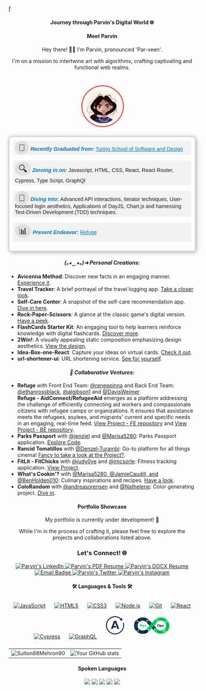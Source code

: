 ƒ<h4 align="center"> Journey through Parvin's Digital World 🌐</h4>
<h4 align="center">Meet Parvin</h4> 
<div align="center">
  <p>Hey there! 👋🏼 I'm Parvin, pronounced 'Par-veen'.</p>
  <p>I'm on a mission to intertwine art with algorithms, crafting captivating and functional web realms.</p>
  <img src="https://github.com/Sulton88Mehron90/Rock-Paper-Scissors/blob/main/src/parvin_round_transparent.png" alt="Parvin's Image" width="120" style="margin: 20px; border-radius: 50%;">
</div>
  <div style="font-family: Arial, sans-serif; padding: 10px; border: 2px solid #d1d1d1; border-radius: 8px; box-shadow: 2px 2px 12px #aaa;">
  <div style="padding: 5px; background-color: #f2f2f2; border-radius: 4px; margin-bottom: 15px;">
    <span style="background-color: #e0e0e0; padding: 5px 10px; border-radius: 50%; font-size: 24px;">🌱</span>
    <i style="color: #0077b6;"><b>Recently Graduated from:</b></i> 
    <a href="https://turing.io/" target="_blank" rel="noreferrer" style="color: #0077b6; text-decoration: underline;">Turing School of Software and Design</a>
  </div>
  
  <div style="padding: 5px; background-color: #f2f2f2; border-radius: 4px; margin-bottom: 15px;">
    <span style="background-color: #e0e0e0; padding: 5px 10px; border-radius: 50%; font-size: 24px;">🔍</span>
    <i style="color: #0077b6;"><b>Zeroing in on:</b></i> Javascript, HTML, CSS, React, React Router, Cypress, Type Script, GraphQl
  </div>
  
  <div style="padding: 5px; background-color: #f2f2f2; border-radius: 4px; margin-bottom: 15px;">
    <span style="background-color: #e0e0e0; padding: 5px 10px; border-radius: 50%; font-size: 24px;">📕</span>
    <i style="color: #0077b6;"><b>Diving Into:</b></i> Advanced API interactions, Iterator techniques, User-focused login aesthetics, Applications of DayJS, Chart.js and harnessing Test-Driven Development (TDD) techniques.
  </div>
  
  <div style="padding: 5px; background-color: #f2f2f2; border-radius: 4px; margin-bottom: 15px;">
    <span style="background-color: #e0e0e0; padding: 5px 10px; border-radius: 50%; font-size: 24px;">📊</span>
    <i style="color: #0077b6;"><b>Present Endeavor:</b></i> 
    <a href="https://github.com/Refugee-Aid-Capstone/refugee-aid-fe" target="_blank" rel="noreferrer" style="color: #0077b6; text-decoration: underline;">Refuge</a>
  </div>
</div>

<h4 align="center"><i>(｡◕‿◕｡)➜ Personal Creations:</i></h4>
<ul>
    <li>
    <strong>Avicenna Method</strong>: Discover new facts in an engaging manner. 
    <a href="https://github.com/Sulton88Mehron90/showcase-project" target="_blank" rel="noreferrer">Experience it</a>.
  </li>
  <li>
    <strong>Travel Tracker</strong>: A brief portrayal of the travel logging app. 
    <a href="https://github.com/Sulton88Mehron90/travel-tracker" target="_blank" rel="noreferrer">Take a closer look</a>.
  </li>
  <li>
    <strong>Self-Care Center</strong>: A snapshot of the self-care recommendation app. 
    <a href="https://github.com/Sulton88Mehron90/self-care-center" target="_blank" rel="noreferrer">Dive in here</a>.
  </li>
  <li>
    <strong>Rock-Paper-Scissors</strong>: A glance at the classic game's digital version. 
    <a href="https://github.com/Sulton88Mehron90/Rock-Paper-Scissors" target="_blank" rel="noreferrer">Have a peek</a>.
  </li>
  <li>
    <strong>FlashCards Starter Kit</strong>: An engaging tool to help learners reinforce knowledge with digital flashcards. 
    <a href="https://github.com/Sulton88Mehron90/flashCards-starter-kit" target="_blank" rel="noreferrer">Discover more</a>.
  </li>
  <li>
    <strong>2Win!</strong>: A visually appealing static composition emphasizing design aesthetics. 
    <a href="https://github.com/Sulton88Mehron90/static-comp" target="_blank" rel="noreferrer">View the design</a>.
  </li>
  <li>
    <strong>Idea-Box-one-React</strong>: Capture your ideas on virtual cards. 
    <a href="https://github.com/Sulton88Mehron90/idea-box-one-react" target="_blank" rel="noreferrer">Check it out</a>.
  </li>
    <li>
    <strong>url-shortener-ui</strong>: URL shortening service. 
    <a href="https://github.com/Sulton88Mehron90/url-shortener-ui" target="_blank" rel="noreferrer">See for yourself</a>.
  </li>
</ul>

<h4 align="center"><i>🤝 Collaborative Ventures:</i></h4>
<ul>
     <li>
        <strong>Refuge</strong> with
       Front End Team:
        <a href="https://github.com/reneepinna" target="_blank" rel="noreferrer">@reneepinna</a> and
       Back End Team:
        <a href="https://github.com/ethanrossblack" target="_blank" rel="noreferrer">@ethanrossblack</a>,
        <a href="https://github.com/algibson1" target="_blank" rel="noreferrer">@algibson1</a> and
        <a href="https://github.com/DavisWeimer" target="_blank" rel="noreferrer">@DavisWeimer</a> <br>
       <strong>Refuge - AidConnect/RefugeeAid</strong> emerges as a platform addressing the challenge of efficiently connecting aid workers and compassionate citizens with refugee camps or organizations. It ensures that assistance meets the refugees, asylees, and migrants' current and specific needs in an engaging, real-time feed.  
        <a href="https://github.com/Refugee-Aid-Capstone/refugee-aid-fe" target="_blank" rel="noreferrer">View Project - FE repository</a> and 
       <a href="https://github.com/Refugee-Aid-Capstone/refugee_aid_be" target="_blank" rel="noreferrer">View Project - BE repository</a>.
    </li>
<li>
  <strong>Parks Passport</strong> with 
  <a href="https://github.com/jenziel" target="_blank" rel="noreferrer">@jenziel</a> and 
  <a href="https://github.com/Marisa5280" target="_blank" rel="noreferrer">@Marisa5280</a>: 
  Parks Passport application. 
  <a href="https://github.com/Sulton88Mehron90/stretchTech" target="_blank" rel="noreferrer">Explore Code</a>.
</li>
    <li>
        <strong>Rancid Tomatillos</strong> with 
        <a href="https://github.com/Sulton88Mehron90/rancid-tomatillos-denzel-parvin" target="_blank" rel="noreferrer">@Denzel-Turambi</a>: 
        Go-to platform for all things cinema! 
        <a href="https://github.com/Sulton88Mehron90/rancid-tomatillos-denzel-parvin" target="_blank" rel="noreferrer">Fancy to take a look at the Project?</a>.
    </li>
    <li>
        <strong>FitLit - FitChicks</strong> with 
        <a href="https://github.com/judy0ye" target="_blank" rel="noreferrer">@judy0ye</a> and 
        <a href="https://github.com/jmcsorle" target="_blank" rel="noreferrer">@jmcsorle</a>: 
        Fitness tracking application. 
        <a href="https://github.com/Sulton88Mehron90/fitlit-group-project-jy-jm-ps" target="_blank" rel="noreferrer">View Project</a>.
    </li>
    <li>
        <strong>What's Cookin'?</strong> with 
        <a href="https://github.com/JamieCaudill/whats-cookin-group-project" target="_blank" rel="noreferrer">@Marisa5280, @JamieCaudill, and @BenHolden010</a>: 
        Culinary inspirations and recipes. 
        <a href="https://github.com/JamieCaudill/whats-cookin-group-project" target="_blank" rel="noreferrer">Have a look</a>.
    </li>
    <li>
        <strong>ColoRandom</strong> with 
        <a href="https://github.com/andreasorensen/coloRandom-Team-Project" target="_blank" rel="noreferrer">@andreasorensen</a> and 
        <a href="https://github.com/Nathelene" target="_blank" rel="noreferrer">@Nathelene</a>: 
        Color generating project. 
        <a href="https://github.com/andreasorensen/coloRandom-Team-Project" target="_blank" rel="noreferrer">Dive in</a>.
    </li>
</ul>
<h4 align="center">Portfolio Showcase</h4>
<div align="center">
  <p>My portfolio is currently under development! 🚧</p>
  <p>While I'm in the process of crafting it, please feel free to explore the projects and collaborations listed above.</p>
</div>

<h3 align="center">Let's Connect! 🌐</h3>
<div align="center">
<a href="https://www.linkedin.com/in/parvin-sattorova-edwards-357526b3/" target="_blank" rel="noreferrer">
    <img src="https://img.shields.io/badge/-LinkedIn-0077B5?style=flat&logo=LinkedIn&logoColor=white" alt="Parvin's LinkedIn">
</a>
  <a href="https://github.com/Sulton88Mehron90/showcase-project/blob/main/src/Images/ParvinASattorova-Resume-October4-2023.pdf" target="_blank" rel="noreferrer">
    <img src="https://img.shields.io/badge/📄_PDF_Resume-138808?style=flat" alt="Parvin's PDF Resume">
</a>
<a href="https://github.com/Sulton88Mehron90/showcase-project/blob/main/src/Images/ParvinASattorova-Resume-October4-2023.docx" target="_blank" rel="noreferrer">
    <img src="https://img.shields.io/badge/📄_DOCX_Resume-8E44AD?style=flat" alt="Parvin's DOCX Resume">
</a>
<a href="mailto:nanajon66@gmail.com">
    <img src="https://img.shields.io/badge/Email-Contact Me-green?style=flat&logo=microsoft-outlook" alt="Email Badge">
</a>

<a href="[https://twitter.com/your_username](https://twitter.com/nanajon66/with_replies)" target="_blank" rel="noreferrer">
    <img src="https://img.shields.io/badge/-Twitter-1DA1F2?style=flat&logo=Twitter&logoColor=white" alt="Parvin's Twitter">
</a>
<a href="https://www.instagram.com/sulimesho/" target="_blank" rel="noreferrer">
    <img src="https://img.shields.io/badge/-Instagram-E4405F?style=flat&logo=Instagram&logoColor=white" alt="Parvin's Instagram">
</a>

<h4 align="center">🛠️ Languages & Tools 🛠️</h4>
<div>  
  <a href="https://www.javascript.com/" target="_blank"><img style="margin: 10px" src="https://profilinator.rishav.dev/skills-assets/javascript-original.svg" alt="JavaScript" height="50" /></a>  
  <a href="https://en.wikipedia.org/wiki/HTML5" target="_blank"><img style="margin: 10px" src="https://profilinator.rishav.dev/skills-assets/html5-original-wordmark.svg" alt="HTML5" height="50" /></a>  
  <a href="https://www.w3schools.com/css/" target="_blank"><img style="margin: 10px" src="https://profilinator.rishav.dev/skills-assets/css3-original-wordmark.svg" alt="CSS3" height="50" /></a>  
  <a href="https://nodejs.org/" target="_blank"><img style="margin: 10px" src="https://profilinator.rishav.dev/skills-assets/nodejs-original-wordmark.svg" alt="Node.js" height="50" /></a>  
  <a href="https://github.com/" target="_blank"><img style="margin: 10px" src="https://profilinator.rishav.dev/skills-assets/git-scm-icon.svg" alt="Git" height="50" /></a>  
  <a href="https://react.dev/" target="_blank"><img style="margin: 10px" src="https://profilinator.rishav.dev/skills-assets/react-original-wordmark.svg" alt="React" height="50" /></a>  
  <a href="https://docs.cypress.io/guides/overview/why-cypress" target="_blank"><img style="margin: 10px" src="https://encrypted-tbn0.gstatic.com/images?q=tbn:ANd9GcQoXfntUBC8eXPGA7V8dQp74I5Xofeze3tnRua5hKQkd0ofyH0cy5mJm3_Y-zPhHO2ty9k&usqp=CAU" alt="Cypress" height="50" /></a>  
  <a href="https://graphql.org/" target="_blank"><img style="margin: 10px" src="https://graphql.org/img/logo.svg" alt="GraphQL" height="50" /></a>
  <a href="https://www.apollographql.com/" target="_blank"><img style="margin: 10px" src="https://github.com/Refugee-Aid-Capstone/refugee-aid-fe/blob/main/src/images/apollo-client.png" alt="Apollo Client" height="50" /></a>
  <a href="https://circleci.com/" target="_blank"><img style="margin: 10px" src="https://github.com/Refugee-Aid-Capstone/refugee-aid-fe/blob/main/src/images/ci-cd.png" alt="CI/CD" height="50" /></a>
</div>

</td><td valign="top" width="33%">

<!-- <p align="center">
  <a href="https://www.w3schools.com/css/" target="_blank" rel="noreferrer">
    <img src="https://raw.githubusercontent.com/devicons/devicon/master/icons/css3/css3-original-wordmark.svg" alt="css3" width="40" height="40"/>
  </a>
  <a href="https://www.w3.org/html/" target="_blank" rel="noreferrer">
    <img src="https://raw.githubusercontent.com/devicons/devicon/master/icons/html5/html5-original-wordmark.svg" alt="html5" width="40" height="40"/>
  </a>
  <a href="https://developer.mozilla.org/en-US/docs/Web/JavaScript" target="_blank" rel="noreferrer">
    <img src="https://raw.githubusercontent.com/devicons/devicon/master/icons/javascript/javascript-original.svg" alt="javascript" width="40" height="40"/>
  </a>
</p>
-->
</p>
<!-- <p align="center">
  <img align="center" src="https://github-readme-stats.vercel.app/api/top-langs?username=Sulton88Mehron90&show_icons=true&locale=en&layout=compact&theme=blue-green" alt="Sulton88Mehron90" /> -->

<p align="center">
  <table>
    <tr>
      <td><img align="center" src="https://github-readme-stats.vercel.app/api/top-langs?username=Sulton88Mehron90&show_icons=true&locale=en&layout=compact&theme=blue-green" alt="Sulton88Mehron90" /></td>
      <td><img align="center" src="https://github-readme-stats.vercel.app/api?username=Sulton88Mehron90&show_icons=true&theme=blue-green" alt="Your GitHub stats" />
    </tr>
  </table>
</p>

  <h4 align="center"> Spoken Languages<br>
</h4>
<p align="center">
  <img src="https://img.shields.io/badge/English-%230000FF.svg?&style=for-the-badge&logo=&logoColor=white"/>
  <img src="https://img.shields.io/badge/Tojiki-%23FF0000.svg?&style=for-the-badge&logo=&logoColor=white"/>
  <img src="https://img.shields.io/badge/Pomiri-%2300FF00.svg?&style=for-the-badge&logo=&logoColor=white"/>
  <img src="https://img.shields.io/badge/Farsi-%2340E0D0.svg?&style=for-the-badge&logo=&logoColor=white"/>
  <img src="https://img.shields.io/badge/Russian-%23DE8F05.svg?&style=for-the-badge&logo=&logoColor=white"/>

<!--
# Sulton88Mehron90.github.io

<h3 align="center">Welcome to My Digital Adventure 🌐 </h3> 
<h3 align="center">About Me </h3>

<p align="center">
  Hello 👋🏼 ! I'm Parvin, pronounced 'Par-veen'.
    I am on the journey 🌱 of becoming a Front-end Developer at the intersection of design and functionality, committed to making the web both beautiful and intuitive. I know I am repeating myself.
  <br>
  <img src="https://github.com/Sulton88Mehron90/Rock-Paper-Scissors/blob/main/src/parvin.jpg" alt="Parvin's Image" width="120" align="center" style="margin: 20px; border-radius: 50%;">
</p>
Embarking on a transformative journey, aspiring to become a Front-end Developer — where art meets algorithms.<br> Committed to sculpting a web space that's visually captivating and functionally seamless.

<p align="center">
  If you've landed here and decided to delve deeper, you're on a voyage through my digital realm. 🚁 <br>
  Gratitude for navigating my creations!
</p>
  (｡◕‿◕｡)➜ <i>Individual Feats:</i><br>
<h3 align="center">🔧 Projects & Collaborations 🔧</h3>
  <img align="center" src="https://github-readme-stats.vercel.app/api/top-langs?username=Sulton88Mehron90&show_icons=true&locale=en&layout=compact" alt="Sulton88Mehron90" />
</p>


  <span style="font-size: 20px; padding: 5px 10px; background-color: #e0e0e0; border-radius: 4px;">English</span>
  <span style="font-size: 20px; padding: 5px 10px; background-color: #e0e0e0; border-radius: 4px;">Pomiri</span>
  <span style="font-size: 20px; padding: 5px 10px; background-color: #e0e0e0; border-radius: 4px;">Tojiki</span>
  <span style="font-size: 20px; padding: 5px 10px; background-color: #e0e0e0; border-radius: 4px;">Farsi</span>
  <span style="font-size: 20px; padding: 5px 10px; background-color: #e0e0e0; border-radius: 4px;">Russian</span>


Here are some ideas to get you started:
- 🔭 I’m currently working on ...
- 🌱 I’m currently learning ...
- 👯 I’m looking to collaborate on ...
- 🤔 I’m looking for help with ...
- 💬 Ask me about ...
- 📫 How to reach me: ...
- 😄 Pronouns: ...
- ⚡ Fun fact: ...
- 👀 Check out my latest project:
- 📫 How to reach me: 
  💌 nanajon66@gmail.com
- 💬 **Ask me about:** [🚧 Under Construction 🚧]
🔧⚙️🚀
📚 🏫🛜📝📚
👷🏼‍♀️⚙️📈
📿 🧿 Hello! 🇺🇸 Салом! 🇹🇯 سلام 🇮🇷 Здравствуйте 🇷🇺
🌐
🌏🌐🌌
📡💻🌐
I love math! ❤️🏫📚📐📏  📚📙📖 🇺🇸 🔭 📈📊📉
📧
(｡◕‿◕｡)➜ ( ͡👁️ ͜ʖ ͡👁️)✌ (･_･”)/＼(･_･”)
Fight fight fight! 🤜✊🤛👊 🤝 🤛🏼 👋 🤝🏼
🛠️ 🪓 🪛 🧱
Салом!🇹🇯
<img src= "https://media.giphy.com/media/jbjnnBBzgiZ7VIBP4G/giphy.gif" alt="gif" height=40% width=40%>
Take a look.
Give it a glance.
See for yourself.
Explore it.
Dive in.
Have a peek.
Browse through.
Discover more.
Get a firsthand view.
Experience it.
-->
